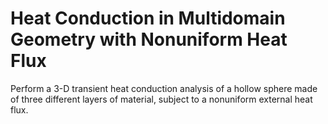 # **Heat Conduction in Multidomain Geometry with Nonuniform Heat Flux**

Perform a 3-D transient heat conduction analysis of a hollow sphere made of three different layers of material, subject to a nonuniform external heat flux.
